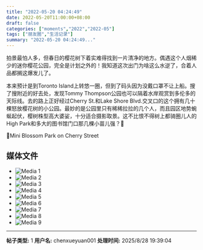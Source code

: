 ```yaml
---
title: "2022-05-20 04:24:49"
date: 2022-05-20T11:00:00+08:00
draft: false
categories: ["moments","2022","2022-05"]
tags: ["朋友圈","生活记录"]
summary: "2022-05-20 04:24:49..."
---
```


拍景最怕人多，但春日的樱花树下着实难得找到一片清净的地方。偶遇这个人烟稀少的迷你樱花公园，完全是计划之外的！我知道这次出门为啥这么水逆了，合着人品都搁这爆发儿了。

本来预计是到Toronto Island上转悠一圈，但到了码头因为没戴口罩不让上船。搜了搜附近的好去处，发现Tommy Thompson公园也可以隔着水岸观赏到多伦多的天际线。去的路上正好经过Cherry St.和Lake Shore Blvd.交叉口的这个拥有几十棵怒放樱花树的小公园。最妙的是公园里只有稀稀拉拉的几个人，而且园区地势蜿蜒起伏，樱树株型高大婆娑，十分适合摄影取景。这不比恨不得树上都骑圈儿人的High Park和多大的图书馆门口那几棵小苗儿强？🤣

📍Mini Blossom Park on Cherry Street

## 媒体文件

- ![Media 1](/Moments/photos/2022-05-20/202205200424490.jpg)
- ![Media 2](/Moments/photos/2022-05-20/202205200424491.jpg)
- ![Media 3](/Moments/photos/2022-05-20/202205200424492.jpg)
- ![Media 4](/Moments/photos/2022-05-20/202205200424493.jpg)
- ![Media 5](/Moments/photos/2022-05-20/202205200424494.jpg)
- ![Media 6](/Moments/photos/2022-05-20/202205200424495.jpg)
- ![Media 7](/Moments/photos/2022-05-20/202205200424496.jpg)
- ![Media 8](/Moments/photos/2022-05-20/202205200424497.jpg)
- ![Media 9](/Moments/photos/2022-05-20/202205200424498.jpg)

---

**帖子类型:** 1
**用户名:** chenxueyuan001
**处理时间:** 2025/8/28 19:39:04